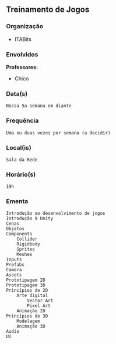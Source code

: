 ## Treinamento de Jogos
### Organização
- ITABits

### Envolvidos

**Professores:**
- Chico

### Data(s)
	Nossa 5a semana em diante

### Frequência
	Uma ou duas vezes por semana (a decidir)
	
### Local(is)
	Sala da Rede
	
### Horário(s)
	19h
	
### Ementa
	Introdução ao desenvolvimento de jogos
	Introdução à Unity
	Cenas
	Objetos
	Components
		Collider
		Rigidbody
		Sprites
		Meshes
	Inputs
	Prefabs
	Camera
	Assets
	Prototipagem 2D
	Prototipagem 3D
	Princípios de 2D
		Arte digital
			Vector Art
			Pixel Art
		Animação 2D
	Princípios de 3D
		Modelagem
		Animação 3D
	Audio
	UI
